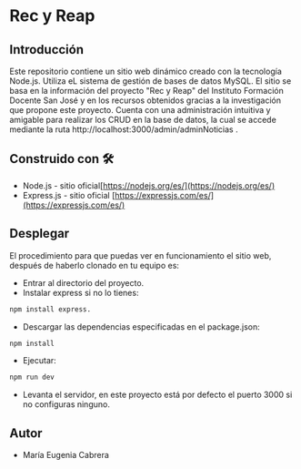 # Rec y Reap


## Introducción

Este repositorio contiene un sitio web dinámico creado con la tecnología Node.js.
Utiliza eL sistema de gestión de bases de datos MySQL.
El sitio se basa en la información del proyecto "Rec y Reap" del Instituto Formación Docente San José
y en los recursos obtenidos gracias a la investigación que propone este proyecto.
Cuenta con una administración intuitiva y amigable para realizar los CRUD en la base de datos, la cual se accede mediante la ruta http://localhost:3000/admin/adminNoticias .

## Construido con 🛠️
* Node.js - sitio oficial[https://nodejs.org/es/](https://nodejs.org/es/)
* Express.js - sitio oficial [https://expressjs.com/es/](https://expressjs.com/es/)

## Desplegar
El procedimiento para que puedas ver en funcionamiento el sitio web, después de haberlo clonado en tu equipo es:

* Entrar al directorio del proyecto. 
* Instalar express si no lo tienes: 
```bash 
npm install express.
```
* Descargar las dependencias especificadas en el package.json:
```bash 
npm install
``` 
* Ejecutar:
```bash 
npm run dev
``` 
* Levanta el servidor, en este proyecto está por defecto el puerto 3000 si no configuras ninguno.

## Autor
* María Eugenia Cabrera
